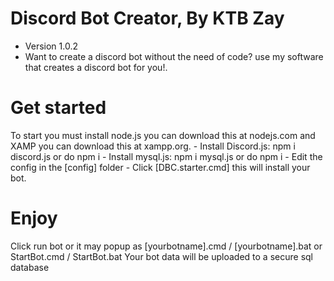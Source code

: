 # Discord Bot Creator, By KTB Zay
- Version 1.0.2
- Want to create a discord bot without the need of code? use my software that creates a discord bot for you!.

# Get started
 To start you must install node.js you can download this at nodejs.com and XAMP you can download this at xampp.org.
    - Install Discord.js: npm i discord.js or do npm i
    - Install mysql.js: npm i mysql.js or do npm i
    - Edit the config in the [config] folder
    - Click [DBC.starter.cmd] this will install your bot.

# Enjoy
Click run bot or it may popup as [yourbotname].cmd / [yourbotname].bat or StartBot.cmd / StartBot.bat
Your bot data will be uploaded to a secure sql database